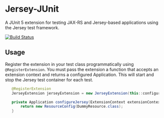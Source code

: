 # Jersey-JUnit
A JUnit 5 extension for testing JAX-RS and Jersey-based applications using the Jersey test framework.

[![Build Status](https://travis-ci.org/hanleyt/jersey-junit.svg?branch=master)](https://travis-ci.org/hanleyt/jersey-junit)

Usage
------

Register the extension in your test class programmatically using `@RegisterExtension`. 
You must pass the extension a function that accepts an extension context and returns a configured Application.
This will start and stop the Jersey test container for each test.

 ```java
    @RegisterExtension
    JerseyExtension jerseyExtension = new JerseyExtension(this::configureJersey);

    private Application configureJersey(ExtensionContext extensionContext) {
        return new ResourceConfig(DummyResource.class);
    }
 ```